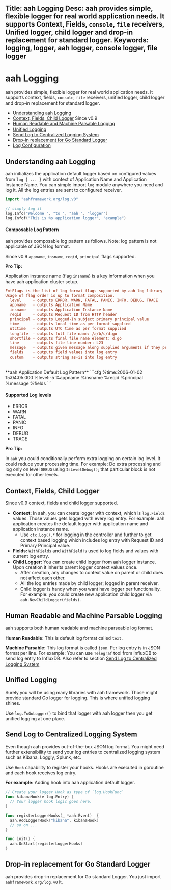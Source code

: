 Title: aah Logging
Desc: aah provides simple, flexible logger for real world application needs. It supports Context, Fields, `console`, `file` receivers, Unified logger, child logger and drop-in replacement for standard logger.
Keywords: logging, logger, aah logger, console logger, file logger
---
# aah Logging

aah provides simple, flexible logger for real world application needs. It supports context, fields, `console`, `file` receivers, unified logger, child logger and drop-in replacement for standard logger.

  * [Understanding aah Logging](#understanding-aah-logging)
  * [Context, Fields, Child Logger](#context-fields-child-logger) <span class="badge lb-xs">Since v0.9</span>
  * [Human Readable and Machine Parsable Logging](#human-readable-and-machine-parsable-logging)
  * [Unified Logging](#unified-logging)
  * [Send Log to Centralized Logging System](#send-log-to-centralized-logging-system)
  * [Drop-in replacement for Go Standard Logger](#drop-in-replacement-for-go-standard-logger)
  * [Log Configuration](log-config.html)

## Understanding aah Logging

aah initializes the application default logger based on configured values from `log { ... }` with context of Application Name and Application Instance Name. You can simple import `log` module anywhere you need and log it. All the log entries are sent to configured receiver.

```go
import "aahframework.org/log.v0"

// simply log it
log.Info("Welcome ", "to ", "aah ", "logger")
log.Infof("This is %s application logger", "example")
```

#### Composable Log Pattern

aah provides composable log pattern as follows. Note: log pattern is not applicable of JSON log format.

<span class="badge lb-sm">Since v0.9</span> `appname`, `insname`, `reqid`, `principal` flags supported.

<div class="alert alert-info-green">
<p><strong>Pro Tip:</strong></p>
<p>Application instance name (flag <code>insname</code>) is a key information when you have aah application cluster setup.</p>
</div>

```cfg
FmtFlags is the list of log format flags supported by aah log library
Usage of flag order is up to format composition.
  level     - outputs ERROR, WARN, FATAL, PANIC, INFO, DEBUG, TRACE
  appname   - outputs Application Name
  insname   - outputs Application Instance Name
  reqid     - outputs Request ID from HTTP header
  principal - outputs Logged-In subject primary principal value
  time      - outputs local time as per format supplied
  utctime   - outputs UTC time as per format supplied
  longfile  - outputs full file name: /a/b/c/d.go
  shortfile - outputs final file name element: d.go
  line      - outputs file line number: L23
  message   - outputs given message along supplied arguments if they present
  fields    - outputs field values into log entry
  custom    - outputs string as-is into log entry
```
<br>
**aah Application Default Log Pattern**
```cfg
%time:2006-01-02 15:04:05.000 %level:-5 %appname %insname %reqid %principal %message %fields
```

#### Supported Log levels

  * ERROR
  * WARN
  * FATAL
  * PANIC
  * INFO
  * DEBUG
  * TRACE

<div class="alert alert-info-green">
<p><strong>Pro Tip:</strong></p>
<p>In <code>aah</code> you could conditionally perform extra logging on certain log level. It could reduce your processing time. For example: Do extra processing and log only on level <code>DEBUG</code> using <code>IsLevelDebug()</code>; that particular block is not executed for other levels.</p>
</div>

## Context, Fields, Child Logger

<span class="badge lb-sm">Since v0.9</span> context, fields and child logger supported.

  * **Context:** In aah, you can create logger with context, which is `log.Fields` values. Those values gets logged with every log entry. For example: aah application creates the default logger with application name and application instance name.
      - Use `ctx.Log().*` for logging in the controller and further to get context based logging which includes log entry with Request ID and Primary Principal value.
  * **Fields:** `WithFields` and `WithField` is used to log fields and values with current log entry.
  * **Child Logger:** You can create child logger from aah logger instance. Upon creation it inherits parent logger context values once.
      - After creation, any changes to context value on parent or child does not affect each other.
      - All the log entries made by child logger; logged in parent receiver.
      - Child logger is handy when you want have logger per functionality. For example: you could create new application child logger via `aah.NewChildLogger(fields)`.

## Human Readable and Machine Parsable Logging

aah supports both human readable and machine parseable log format.

**Human Readable:** This is default log format called `text`.

**Machine Parsable:** This log format is called `json`. Per log entry is in JSON format per line. For example: You can use `Telegraf` tool from InfluxDB to send log entry to InfluxDB. Also refer to section [Send Log to Centralized Logging System](#send-log-to-centralized-logging-system)

## Unified Logging

Surely you will be using many libraries with aah framework. Those might provide standard Go logger for logging. This is where unified logging shines.

Use `log.ToGoLogger()` to bind that logger with aah logger then you get unified logging at one place.

## Send Log to Centralized Logging System

Even though aah provides out-of-the-box JSON log format. You might need further extensibility to send your log entries to centralized logging system such as Kibana, Loggly, Splunk, etc.

Use `Hook` capability to register your hooks. Hooks are executed in goroutine and each hook receives log entry.

**For example:** Adding hook into aah application default logger.
```go
// Create your logger Hook as type of `log.HookFunc`
func kibanaHook(e log.Entry) {
  // Your logger hook logic goes here.
}

func registerLoggerHooks(_ *aah.Event)  {
  aah.AddLoggerHook("kibana", kibanaHook)
  // so on ...
}

func init() {
  aah.OnStart(registerLoggerHooks)  
}
```

## Drop-in replacement for Go Standard Logger

aah provides drop-in replacement for Go standard Logger. You just import `aahframework.org/log.v0` it.
